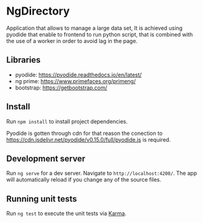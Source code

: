 # NgDirectory

Application that allows to manage a large data set, It is achieved using pyodide that enable to frontend to run python script, that is combined with the use of a worker in order to avoid lag in the page.  

## Libraries

- pyodide: https://pyodide.readthedocs.io/en/latest/
- ng prime: https://www.primefaces.org/primeng/
- bootstrap: https://getbootstrap.com/


## Install

Run `npm install` to install project dependencies.

Pyodide is gotten through cdn for that reason the conection to https://cdn.jsdelivr.net/pyodide/v0.15.0/full/pyodide.js is required.


## Development server

Run `ng serve` for a dev server. Navigate to `http://localhost:4200/`. The app will automatically reload if you change any of the source files.

## Running unit tests

Run `ng test` to execute the unit tests via [Karma](https://karma-runner.github.io).
